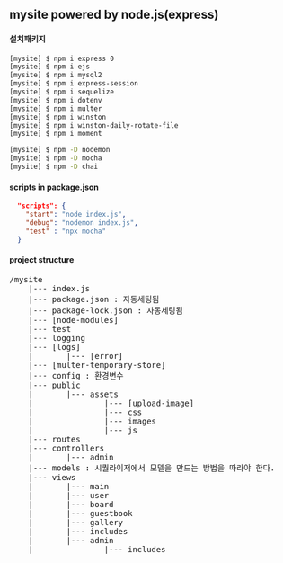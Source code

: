 ## mysite powered by node.js(express)

#### 설치패키지

```bash
[mysite] $ npm i express 0
[mysite] $ npm i ejs
[mysite] $ npm i mysql2
[mysite] $ npm i express-session
[mysite] $ npm i sequelize
[mysite] $ npm i dotenv
[mysite] $ npm i multer
[mysite] $ npm i winston
[mysite] $ npm i winston-daily-rotate-file
[mysite] $ npm i moment

[mysite] $ npm -D nodemon
[mysite] $ npm -D mocha
[mysite] $ npm -D chai

```

#### scripts in package.json

```json
  "scripts": {
    "start": "node index.js",
    "debug": "nodemon index.js",
    "test" : "npx mocha"
  }
```

#### project structure
<pre>
/mysite
    |--- index.js
    |--- package.json : 자동세팅됨
    |--- package-lock.json : 자동세팅됨
    |--- [node-modules]
    |--- test
    |--- logging
    |--- [logs]
    |       |--- [error]
    |--- [multer-temporary-store]
    |--- config : 환경변수
    |--- public
    |       |--- assets
    |               |--- [upload-image]
    |               |--- css
    |               |--- images
    |               |--- js
    |--- routes
    |--- controllers
    |       |--- admin
    |--- models : 시퀄라이저에서 모델을 만드는 방법을 따라야 한다.
    |--- views
    |       |--- main
    |       |--- user
    |       |--- board
    |       |--- guestbook
    |       |--- gallery
    |       |--- includes
    |       |--- admin
    |               |--- includes
</pre>